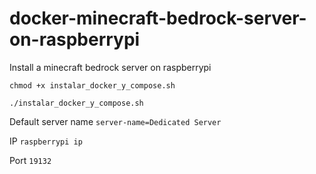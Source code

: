 # docker-minecraft-bedrock-server-on-raspberrypi

Install a minecraft bedrock server on raspberrypi

`chmod +x instalar_docker_y_compose.sh`

`./instalar_docker_y_compose.sh`

Default server name
`server-name=Dedicated Server`

IP
`raspberrypi ip`

Port
`19132`

